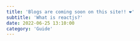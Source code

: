 ```yaml
---
title: 'Blogs are coming soon on this site!! ❤️'
subtitle: 'What is reactjs?'
date: 2022-06-25 13:10:00
category: 'Guide'
---
```

